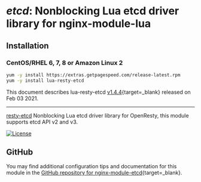 # _etcd_: Nonblocking Lua etcd driver library for nginx-module-lua


## Installation

### CentOS/RHEL 6, 7, 8 or Amazon Linux 2

```bash
yum -y install https://extras.getpagespeed.com/release-latest.rpm
yum -y install lua-resty-etcd
```



This document describes lua-resty-etcd [v1.4.4](https://github.com/api7/lua-resty-etcd/releases/tag/v1.4.4){target=_blank} 
released on Feb 03 2021.
    
<hr />

[resty-etcd](https://github.com/iresty/lua-resty-etcd) Nonblocking Lua etcd driver library for OpenResty, this module supports etcd API v2 and v3.

[![License](https://img.shields.io/badge/License-Apache%202.0-blue.svg)](https://github.com/iresty/lua-resty-etcd/blob/master/LICENSE)

## GitHub

You may find additional configuration tips and documentation for this module in the [GitHub repository for 
nginx-module-etcd](https://github.com/api7/lua-resty-etcd){target=_blank}.